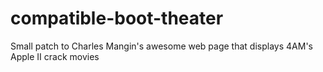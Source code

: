 # compatible-boot-theater
Small patch to Charles Mangin's awesome web page that displays 4AM's Apple II crack movies
